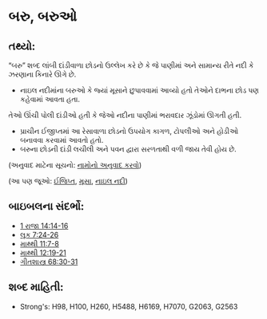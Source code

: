 # બરુ, બરુઓ 

## તથ્યો: 

“બરુ” શબ્દ લાંબી દાંડીવાળા છોડનો ઉલ્લેખ કરે છે કે જે પાણીમાં અને  સામાન્ય રીતે નદી કે ઝરણાના કિનારે ઊગે છે.

* નાઇલ નદીમાંના બરુઓ કે જ્યાં મૂસાને છુપાવવામાં આવ્યો હતો તેઓને દાભના છોડ પણ કહેવામાં આવતા હતા.

તેઓ ઊંચી પોલી દાંડીઓ હતી કે જેઓ નદીના પાણીમાં ભરાવદાર ઝૂંડોમાં ઊગતી હતી.

* પ્રાચીન ઈજીપ્તમાં આ રેસાવાળા છોડનો ઉપયોગ કાગળ, ટોપલીઓ અને હોડીઓ બનાવવા કરવામાં આવતો હતો.
* બરુના છોડની દાંડી લચીલી અને પવન દ્વારા સરળતાથી વળી જાય તેવી હોય છે.

(અનુવાદ માટેના સૂચનો: [નામોનો અનુવાદ કરવો](rc://gu/ta/man/translate/translate-names))

(આ પણ જૂઓ: [ઈજિપ્ત](../names/egypt.md), [મૂસા](../names/moses.md), [નાઇલ નદી](../names/nileriver.md))

## બાઇબલના સંદર્ભો: 

* [1 રાજા 14:14-16](rc://gu/tn/help/1ki/14/14)
* [લૂક 7:24-26](rc://gu/tn/help/luk/07/24)
* [માથ્થી 11:7-8](rc://gu/tn/help/mat/11/07)
* [માથ્થી 12:19-21](rc://gu/tn/help/mat/12/19)
* [ગીતશાસ્ત્ર 68:30-31](rc://gu/tn/help/psa/068/030)

## શબ્દ માહિતી: 

* Strong's: H98, H100, H260, H5488, H6169, H7070, G2063, G2563

